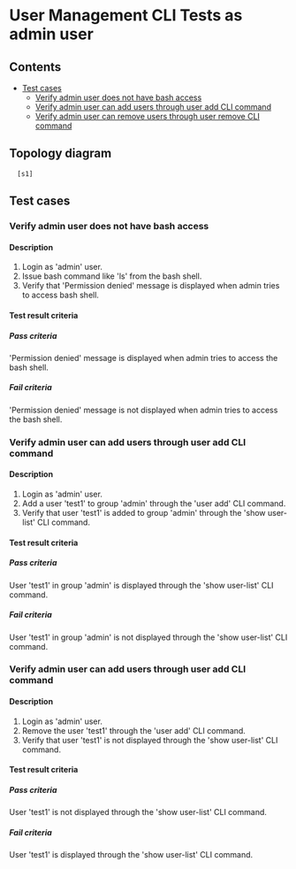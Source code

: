 # User Management CLI Tests as admin user


## Contents

- [Test cases](#test-cases)
  - [Verify admin user does not have bash access](#verify-admin-user-does-not-have-bash-access)
  - [Verify admin user can add users through user add CLI command](#verify-admin-user-can-add-users-through-user-add-CLI-command)
  - [Verify admin user can remove users through user remove CLI command](#verify-admin-user-can-remove-users-through-user-remove-CLI-command)

## Topology diagram
```
  [s1]
```

## Test cases

### Verify admin user does not have bash access
#### Description
1. Login as 'admin' user.
2. Issue bash command like 'ls' from the bash shell.
3. Verify that 'Permission denied' message is displayed when admin tries to access bash shell.
#### Test result criteria
##### Pass criteria
'Permission denied' message is displayed when admin tries to access the bash shell.
##### Fail criteria
'Permission denied' message is not displayed when admin tries to access the bash shell.

### Verify admin user can add users through user add CLI command
#### Description
1. Login as 'admin' user.
2. Add a user 'test1' to group 'admin' through the 'user add' CLI command.
3. Verify that user 'test1' is added to group 'admin' through the 'show user-list' CLI command.
#### Test result criteria
##### Pass criteria
User 'test1' in group 'admin' is displayed through the 'show user-list' CLI command.
##### Fail criteria
User 'test1' in group 'admin' is not displayed through the 'show user-list' CLI command.

### Verify admin user can add users through user add CLI command
#### Description
1. Login as 'admin' user.
2. Remove the user 'test1' through the 'user add' CLI command.
3. Verify that user 'test1' is not displayed through the 'show user-list' CLI command.
#### Test result criteria
##### Pass criteria
User 'test1' is not displayed through the 'show user-list' CLI command.
##### Fail criteria
User 'test1' is displayed through the 'show user-list' CLI command.
